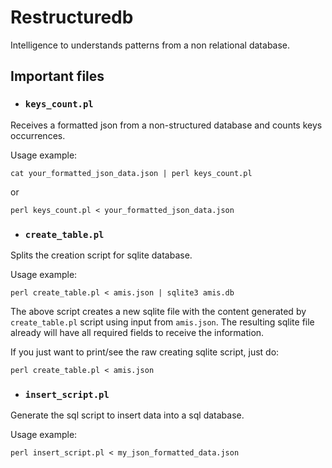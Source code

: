 # Restructuredb

Intelligence to understands patterns from a non relational database.

## Important files

* ### `keys_count.pl`

Receives a formatted json from a non-structured database and counts keys occurrences.

Usage example:
```
cat your_formatted_json_data.json | perl keys_count.pl
```
or
```
perl keys_count.pl < your_formatted_json_data.json
```

* ### `create_table.pl`

Splits the creation script for sqlite database.

Usage example:
```
perl create_table.pl < amis.json | sqlite3 amis.db
```
The above script creates a new sqlite file with the content generated by `create_table.pl` script using input from `amis.json`. The resulting sqlite file already will have all required fields to receive the information.

If you just want to print/see the raw creating sqlite script, just do:
```
perl create_table.pl < amis.json
```

* ### `insert_script.pl`

Generate the sql script to insert data into a sql database.

Usage example:
```
perl insert_script.pl < my_json_formatted_data.json
```
